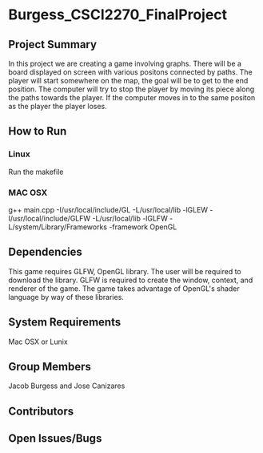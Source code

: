 # Burgess_CSCI2270_FinalProject
<h2>Project Summary</h2>
<p> In this project we are creating a game involving graphs. There will be a board displayed on screen with various positons connected by paths. The player will start somewhere on the map, the goal will be to get to the end position. The computer will try to stop the player by moving its piece along the paths towards the player.  If the computer moves in to the same positon as the player the player loses. </p>
<h2>How to Run</h2>
<h3> Linux </h3>
<p> 
Run the makefile
</p>
<h3> MAC OSX </h3>
g++ main.cpp -I/usr/local/include/GL -L/usr/local/lib -lGLEW -I/usr/local/include/GLFW -L/usr/local/lib -lGLFW -L/system/Library/Frameworks -framework OpenGL 
<h2>Dependencies</h2>
<p> This game requires GLFW, OpenGL library. The user will be required to download the library. GLFW is required to create the window, context, and renderer of the game. The game takes advantage of OpenGL's shader language by way of these libraries. 
</p>
<h2>System Requirements</h2>
<p> Mac OSX or Lunix </p>
<h2>Group Members</h2>
<p> Jacob Burgess and Jose Canizares </p>
<h2>Contributors</h2>
<h2>Open Issues/Bugs</h2>
